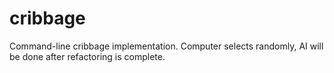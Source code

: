 # cribbage
Command-line cribbage implementation. Computer selects randomly, AI will be done after refactoring is complete.
